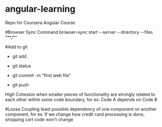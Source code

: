 # angular-learning
Repo for Coursera Angular Course

#Browser Sync Command
 browser-sync start --server --directory --files "**/*"

#Add to git

- git add .

- git status

- git commit -m "first web file"

- git push

High Cohesion
when smaller pieces of functionality are strongly related to each other within some code boundary, for ex: Code A depends on Code B

#Loose Coupling
least possible dependency of one component on another component, for ex: If we change how credit card processing is done, shopping cart code won’t change

